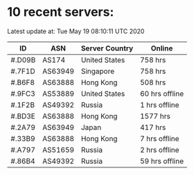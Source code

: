 # 10 recent servers:

Latest update at: Tue May 19 08:10:11 UTC 2020

| ID | ASN | Server Country | Online |
| -- | --- | -------------- | ------ |
| #.D09B | AS174 | United States | 758 hrs |
| #.7F1D | AS63949 | Singapore | 758 hrs |
| #.B6F8 | AS63888 | Hong Kong | 508 hrs |
| #.9FC3 | AS53889 | United States | 60 hrs offline |
| #.1F2B | AS49392 | Russia | 1 hrs offline |
| #.BD3E | AS63888 | Hong Kong | 1577 hrs |
| #.2A79 | AS63949 | Japan | 417 hrs |
| #.33B9 | AS63888 | Hong Kong | 7 hrs offline |
| #.A797 | AS51659 | Russia | 2 hrs offline |
| #.86B4 | AS49392 | Russia | 59 hrs offline |

